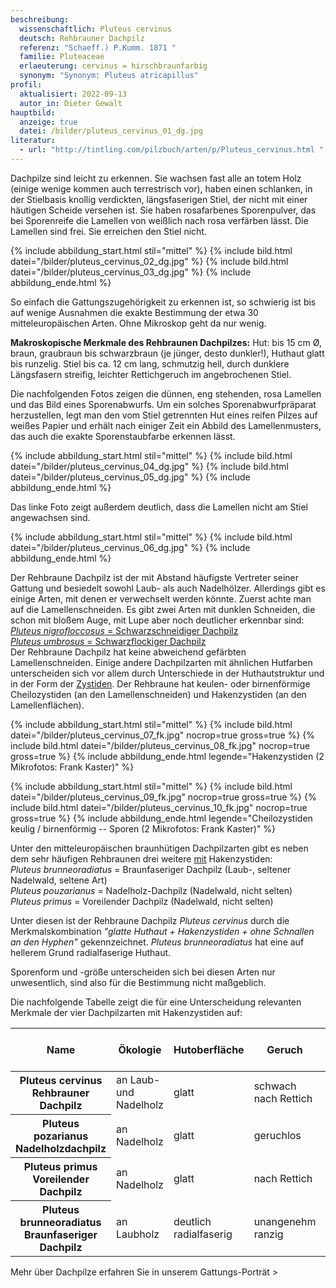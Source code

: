 ```yaml
---
beschreibung:
  wissenschaftlich: Pluteus cervinus
  deutsch: Rehbrauner Dachpilz
  referenz: "Schaeff.) P.Kumm. 1871 "
  familie: Pluteaceae
  erlaeuterung: cervinus = hirschbraunfarbig
  synonym: "Synonym: Pluteus atricapillus"
profil:
  aktualisiert: 2022-09-13
  autor_in: Dieter Gewalt
hauptbild:
  anzeige: true
  datei: /bilder/pluteus_cervinus_01_dg.jpg
literatur:
  - url: "http://tintling.com/pilzbuch/arten/p/Pluteus_cervinus.html "
---
```

Dachpilze sind leicht zu erkennen. Sie wachsen fast alle an totem Holz (einige wenige kommen auch terrestrisch vor), haben einen schlanken, in der Stielbasis knollig verdickten, längsfaserigen Stiel, der nicht mit einer häutigen Scheide versehen ist. Sie haben rosafarbenes Sporenpulver, das bei Sporenreife die Lamellen von weißlich nach rosa verfärben lässt. Die Lamellen sind frei. Sie erreichen den Stiel nicht.

{% include abbildung_start.html stil="mittel" %}
{% include bild.html datei="/bilder/pluteus_cervinus_02_dg.jpg" %}
{% include bild.html datei="/bilder/pluteus_cervinus_03_dg.jpg" %}
{% include abbildung_ende.html %}

So einfach die Gattungszugehörigkeit zu erkennen ist, so schwierig ist bis auf wenige Ausnahmen die exakte Bestimmung der etwa 30 mitteleuropäischen Arten. Ohne Mikroskop geht da nur wenig.

**Makroskopische Merkmale des Rehbraunen Dachpilzes:** Hut: bis 15 cm Ø, braun, graubraun bis schwarzbraun (je jünger, desto dunkler!), Huthaut glatt bis runzelig. Stiel bis ca. 12 cm lang, schmutzig hell, durch dunklere Längsfasern streifig, leichter Rettichgeruch im angebrochenen Stiel.

Die nachfolgenden Fotos zeigen die dünnen, eng stehenden, rosa Lamellen und das Bild eines Sporenabwurfs. Um ein solches Sporenabwurfpräparat herzustellen, legt man den vom Stiel getrennten Hut eines reifen Pilzes auf weißes Papier und erhält nach einiger Zeit ein Abbild des Lamellenmusters, das auch die exakte Sporenstaubfarbe erkennen lässt.

{% include abbildung_start.html stil="mittel" %}
{% include bild.html datei="/bilder/pluteus_cervinus_04_dg.jpg" %}
{% include bild.html datei="/bilder/pluteus_cervinus_05_dg.jpg" %}
{% include abbildung_ende.html %}

Das linke Foto zeigt außerdem deutlich, dass die Lamellen nicht am Stiel angewachsen sind.

{% include abbildung_start.html stil="mittel" %}
{% include bild.html datei="/bilder/pluteus_cervinus_06_dg.jpg" %}
{% include abbildung_ende.html %}

Der Rehbraune Dachpilz ist der mit Abstand häufigste Vertreter seiner Gattung und besiedelt sowohl Laub- als auch Nadelhölzer. Allerdings gibt es einige Arten, mit denen er verwechselt werden könnte. Zuerst achte man auf die Lamellenschneiden. Es gibt zwei Arten mit dunklen Schneiden, die schon mit bloßem Auge, mit Lupe aber noch deutlicher erkennbar sind:\
[*Pluteus nigrofloccosus* = Schwarzschneidiger Dachpilz](/pilze/pluteus-nigrofloccosus-schwarzschneidiger-dachpilz)\
[*Pluteus umbrosus* = Schwarzflockiger Dachpilz](/pilze/pluteus-umbrosus-schwarzflockiger-dachpilz)\
Der Rehbraune Dachpilz hat keine abweichend gefärbten Lamellenschneiden. Einige andere Dachpilzarten mit ähnlichen Hutfarben unterscheiden sich vor allem durch Unterschiede in der Huthautstruktur und in der Form der [Zystiden](Zystiden "Glossar"). Der Rehbraune hat keulen- oder birnenförmige Cheilozystiden (an den Lamellenschneiden) und Hakenzystiden (an den Lamellenflächen).

{% include abbildung_start.html stil="mittel" %}
{% include bild.html datei="/bilder/pluteus_cervinus_07_fk.jpg" nocrop=true gross=true %}
{% include bild.html datei="/bilder/pluteus_cervinus_08_fk.jpg" nocrop=true gross=true %}
{% include abbildung_ende.html legende="Hakenzystiden (2 Mikrofotos: Frank Kaster)" %}

{% include abbildung_start.html stil="mittel" %}
{% include bild.html datei="/bilder/pluteus_cervinus_09_fk.jpg" nocrop=true gross=true %}
{% include bild.html datei="/bilder/pluteus_cervinus_10_fk.jpg" nocrop=true gross=true %}
{% include abbildung_ende.html legende="Cheilozystiden keulig / birnenförmig -- Sporen (2 Mikrofotos: Frank Kaster)" %}

Unter den mitteleuropäischen braunhütigen Dachpilzarten gibt es neben dem sehr häufigen Rehbraunen drei weitere <ins>mit</ins> Hakenzystiden:\
*Pluteus brunneoradiatus* = Braunfaseriger Dachpilz (Laub-, seltener Nadelwald, seltene Art)\
*Pluteus pouzarianus* =  Nadelholz-Dachpilz (Nadelwald, nicht selten)\
*Pluteus primus* = Voreilender Dachpilz (Nadelwald, nicht selten)

Unter diesen ist der Rehbraune Dachpilz *Pluteus cervinus* durch die Merkmalskombination *"glatte Huthaut + Hakenzystiden + ohne Schnallen an den Hyphen"* gekennzeichnet. *Pluteus brunneoradiatus* hat eine auf hellerem Grund radialfaserige Huthaut.

Sporenform und -größe unterscheiden sich bei diesen Arten nur unwesentlich, sind also für die Bestimmung nicht maßgeblich.

Die nachfolgende Tabelle zeigt die für eine Unterscheidung relevanten Merkmale der vier Dachpilzarten mit Hakenzystiden auf:

<div class="table-responsive">
  <table class="table">
    <thead>
      <tr>
        <th>Name</th>
        <th>Ökologie</th>
        <th>Hutoberfläche</th>        
        <th>Geruch</th>
        <th>Schnallen an den Huthauthyphen</th>
      </tr>
    </thead>
    <tbody>
      <tr>
        <th>Pluteus cervinus<br />Rehbrauner Dachpilz</th>
        <td>an Laub- und Nadelholz</td>
        <td>glatt</td>
        <td>schwach nach Rettich</td>
        <td>keine</td>        
      </tr>
      <tr>
        <th>Pluteus pozarianus<br />Nadelholzdachpilz</th>
        <td>an Nadelholz</td>
        <td>glatt</td>
        <td>geruchlos</td>
        <td>an 10 - 40% der Septen</td>        
      </tr>
      <tr>
        <th>Pluteus primus<br />Voreilender Dachpilz</th>
        <td>an Nadelholz</td>
        <td>glatt</td>
        <td>nach Rettich</td>
        <td>an allen Septen</td>        
      </tr>
      <tr>
        <th>Pluteus brunneoradiatus<br />Braunfaseriger Dachpilz</th>
        <td>an Laubholz</td>
        <td>deutlich radialfaserig</td>
        <td>unangenehm ranzig</td>
        <td>keine</td>        
      </tr>
    </tbody>
  </table>
</div>

Mehr über Dachpilze erfahren Sie in unserem Gattungs-Porträt >